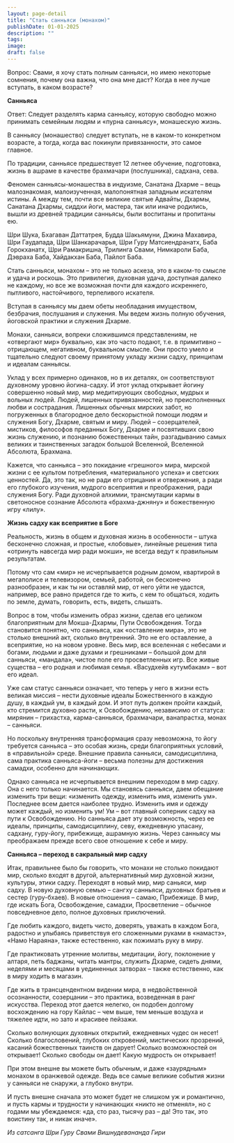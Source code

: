 ```yaml
---
layout: page-detail
title: "Стать санньяси (монахом)"
publishDate: 01-01-2025
description: ""
tags:
image:
draft: false
---
```


 Вопрос: Свами, я хочу стать полным санньяси, но имею некоторые сомнения, почему она важна, что она мне даст? Когда в нее лучше вступать, в каком возрасте?

**Санньяса** 

 Ответ: Следует разделять карма санньясу, которую свободно можно принимать семейным людям и «пурна санньясу», монашескую жизнь.

 В санньясу (монашество) следует вступать, не в каком-то конкретном возрасте, а тогда, когда вас покинули привязанности, это самое главное. 

 По традиции, санньясе предшествует 12 летнее обучение, подготовка, жизнь в ашраме в качестве брахмачари (послушника), садхана, сева.

 Феномен санньясы-монашества в индуизме, Санатана Дхарме – вещь малознакомая, малоизученная, малопонятная западным искателям истины. А между тем, почти все великие святые Адвайты, Дхармы, Санатана Дхармы, сиддхи йоги, мастера, так или иначе родились, вышли из древней традиции санньясы, были воспитаны и пропитаны ею.

 Шри Шука, Бхагаван Даттатрея, Будда Шакьямуни, Джина Махавира, Шри Гаудапада, Шри Шанкарачарья, Шри Гуру Матсиендранатх, Баба Горокханатх, Шри Рамакришна, Трилинга Свами, Нимкароли Баба, Дэвраха Баба, Хайдакхан Баба, Пайлот Баба.

 Стать санньяси, монахом – это не только аскеза, это в каком-то смысле и удача и роскошь. Это привилегия, духовная удача, доступная далеко не каждому, но все же возможная почти для каждого искреннего, пытливого, настойчивого, терпеливого искателя.

 Вступая в санньясу мы даем обеты необладания имуществом, безбрачия, послушания и служения. Мы ведем жизнь полную обучения, йоговской практики и служения Дхарме.

 Монахи, санньяси, вопреки сложившимся представлениям, не «отвергают мир» буквально, как это часто подают, т.е. в примитивно – отрицающем, негативном, буквальном смысле. Они просто умело и тщательно следуют своему принятому укладу жизни садху, принципам и идеалам санньясы.

 Уклад у всех примерно одинаков, но в их деталях, он соответствуют духовному уровню йогина-садху. И этот уклад открывает йогину совершенно новый мир, мир медитирующих свободных, мудрых и вольных людей. Людей, лишенных привязанностей, но преисполненных любви и сострадания. Лишенных обычных мирских забот, но погруженных в благородное дело бескорыстной помощи людям и служения Богу, Дхарме, святым и миру. Людей – созерцателей, мистиков, философов преданных Богу, Дхарме и посвятивших свою жизнь служению, и познанию божественных тайн, разгадыванию самых великих и таинственных загадок большой Вселенной, Вселенной Абсолюта, Брахмана.

 Кажется, что санньяса – это покидание «грешного» мира, мирской жизни с ее культом потребления, «материального успеха» и светских ценностей. Да, это так, но не ради его отрицания и отвержения, а ради его глубокого изучения, мудрого всеприятия и преображения, ради служения Богу. Ради духовной алхимии, трансмутации кармы в светоносное сознание Абсолюта «брахма-джняну» и божественную игру «лилу».

**Жизнь садху как всеприятие в Боге** 

 Реальность, жизнь в общем и духовная жизнь в особенности – штука бесконечно сложная, и простые, «лобовые», линейные решения типа «отринуть навсегда мир ради мокши», не всегда ведут к правильным результатам.

 Потому что сам «мир» не исчерпывается родным домом, квартирой в мегаполисе и телевизором, семьей, работой, он бесконечно разнообразен, и как ты ни оставляй мир, от него уйти не удастся, например, все равно придется где то жить, с кем то общаться, ходить по земле, думать, говорить, есть, видеть, слышать.

 Вопрос в том, чтобы изменить образ жизни, сделав его целиком благоприятным для Мокша-Дхармы, Пути Освобождения. Тогда становится понятно, что санньяса, как «оставление мира», это не столько внешний акт, сколько внутренний. Это не его оставление, а всеприятие, но на новом уровне. Весь мир, вся вселенная с небесами и богами, людьми и даже духами и грешниками – большой дом для санньяси, «мандала», чистое поле его просветленных игр. Все живые существа – его родная и любимая семья. «Васудхейв кутумбакам» – вот его идеал.

 Уже сам статус санньяси означает, что теперь у него в жизни есть великая миссия – нести духовные идеалы Божественного в каждую душу, в каждый ум, в каждый дом. И этот путь должен пройти каждый, кто стремится духовно расти, к Освобождению, независимо от статуса: мирянин – грихастха, карма-санньяси, брахмачари, ванапрастха, монах – санньяси.

 Но поскольку внутренняя трансформация сразу невозможна, то йогу требуется санньяса – это особая жизнь, среди благоприятных условий, в «правильной» среде. Внешние правила санньяси, самодисциплина, сама практика санньяса-йоги – весьма полезны для достижения самадхи, особенно для начинающих.

 Однако санньяса не исчерпывается внешним переходом в мир садху. Она с него только начинается. Мы становясь санньяси, даем обещание изменить три вещи: «изменить одежду, изменить имя, изменить ум». Последнее всем дается наиболее трудно. Изменить имя и одежду может каждый, но изменить ум! Ум – вот главный соперник садху на пути к Освобождению. Но санньяса дает эту возможность, через ее идеалы, принципы, самодисциплину, севу, ежедневную упасану, садхану, гуру-йогу, прибежище, ашрамную жизнь. Через санньясу мы преображаем прежде всего свое отношение к себе и миру.

**Санньяса – переход в сакральный мир садху** 

 Итак, правильнее было бы говорить, что монахи не столько покидают мир, сколько входят в другой, альтернативный мир духовной жизни, культуры, этики садху. Переходят в новый мир, мир саньяси, мир садху. В новую духовную семью – сангху санньяси, духовных братьев и сестер (гуру-бхаев). В новые отношения – самаю, Прибежище. В мир, где искать Бога, Освобождение, самадхи, Просветление – обычное повседневное дело, полное духовных приключений. 

 Где любить каждого, видеть чисто, доверять, уважать в каждом Бога, радостно и улыбаясь приветствуя его сложенными руками в «намастэ», «Намо Нараяна», также естественно, как пожимать руку в миру.

 Где практиковать утренние молитвы, медитации, йогу, поклонение у алтаря, петь баджаны, читать мантры, служить Дхарме, сидеть днями, неделями и месяцами в уединенных затворах – также естественно, как в миру ходить в магазин.

 Где жить в трансцендентном видении мира, в недвойственной осознанности, созерцании – это практика, возведенная в ранг искусства. Переход этот дается нелегко, он подобен долгому восхождению на гору Кайлас – чем выше, тем меньше воздуха и тяжелее идти, но зато и красивее пейзажи.

 Сколько волнующих духовных открытий, ежедневных чудес он несет! Сколько благословений, глубоких откровений, мистических прозрений, касаний божественных таинств он дарует! Сколько возможностей он открывает! Сколько свободы он дает! Какую мудрость он открывает!

 При этом внешне вы можете быть обычным, и даже «заурядным» монахом в оранжевой одежде. Ведь все самые великие события жизни у санньяси не снаружи, а глубоко внутри.

 И пусть внешне сначала это может будет не слишком уж и романтично, и пусть кармы и трудности у начинающих «никто не отменял», но с годами мы убеждаемся: «да, сто раз, тысячу раз – да! Это так, это воистину так, и никак иначе».

_Из сатсанга Шри Гуру Свами Вишнудевананда Гири_ 
